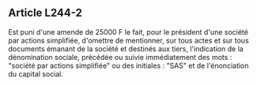 Article L244-2
----
Est puni d'une amende de 25000 F le fait, pour le président d'une société par
actions simplifiée, d'omettre de mentionner, sur tous actes et sur tous
documents émanant de la société et destinés aux tiers, l'indication de la
dénomination sociale, précédée ou suivie immédiatement des mots : "société par
actions simplifiée" ou des initiales : "SAS" et de l'énonciation du capital
social.
